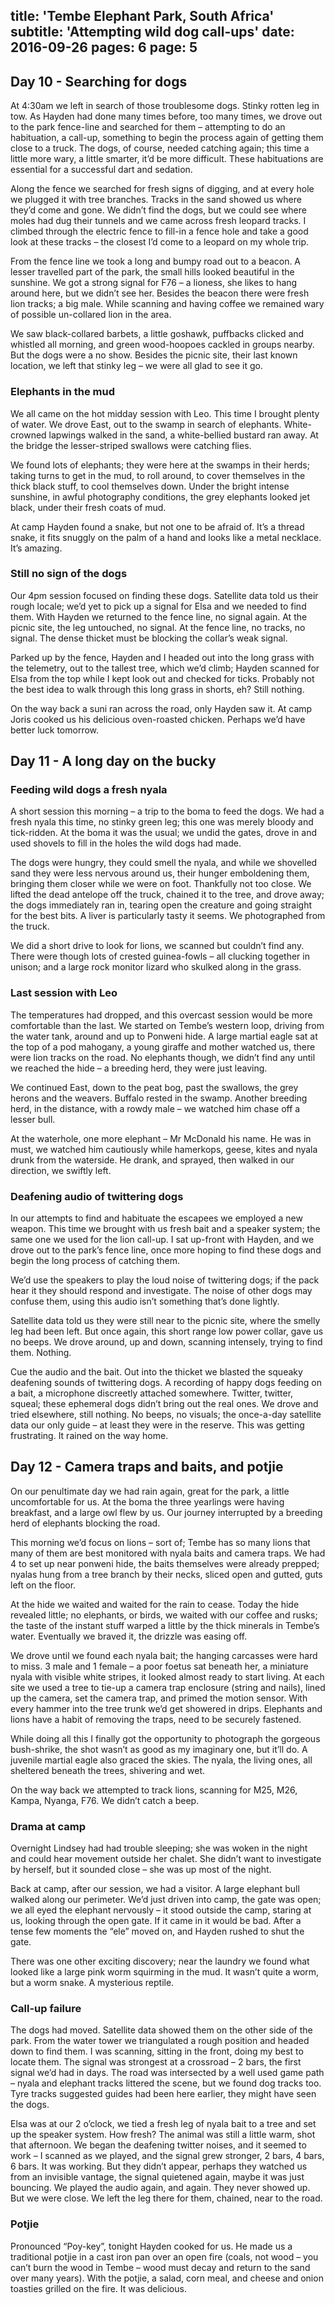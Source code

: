 title: 'Tembe Elephant Park, South Africa'
subtitle: 'Attempting wild dog call-ups'
date: 2016-09-26
pages: 6
page: 5
---

## Day 10 - Searching for dogs

At 4:30am we left in search of those troublesome dogs. Stinky rotten leg in tow. As Hayden had done many times before, too many times, we drove out to the park fence-line and searched for them – attempting to do an habituation, a call-up, something to begin the process again of getting them close to a truck. The dogs, of course, needed catching again; this time a little more wary, a little smarter, it’d be more difficult. These habituations are essential for a successful dart and sedation.

Along the fence we searched for fresh signs of digging, and at every hole we plugged it with tree branches. Tracks in the sand showed us where they’d come and gone. We didn’t find the dogs, but we could see where moles had dug their tunnels and we came across fresh leopard tracks. I climbed through the electric fence to fill-in a fence hole and take a good look at these tracks – the closest I’d come to a leopard on my whole trip.

From the fence line we took a long and bumpy road out to a beacon. A lesser travelled part of the park, the small hills looked beautiful in the sunshine. We got a strong signal for F76 – a lioness, she likes to hang around here, but we didn’t see her. Besides the beacon there were fresh lion tracks; a big male. While scanning and having coffee we remained wary of possible un-collared lion in the area.

We saw black-collared barbets, a little goshawk, puffbacks clicked and whistled all morning, and green wood-hoopoes cackled in groups nearby. But the dogs were a no show. Besides the picnic site, their last known location, we left that stinky leg – we were all glad to see it go.

### Elephants in the mud

We all came on the hot midday session with Leo. This time I brought plenty of water. We drove East, out to the swamp in search of elephants. White-crowned lapwings walked in the sand, a white-bellied bustard ran away. At the bridge the lesser-striped swallows were catching flies.

We found lots of elephants; they were here at the swamps in their herds; taking turns to get in the mud, to roll around, to cover themselves in the thick black stuff, to cool themselves down. Under the bright intense sunshine, in awful photography conditions, the grey elephants looked jet black, under their fresh coats of mud.

At camp Hayden found a snake, but not one to be afraid of. It’s a thread snake, it fits snuggly on the palm of a hand and looks like a metal necklace. It’s amazing.

### Still no sign of the dogs

Our 4pm session focused on finding these dogs. Satellite data told us their rough locale; we’d yet to pick up a signal for Elsa and we needed to find them. With Hayden we returned to the fence line, no signal again. At the picnic site, the leg untouched, no signal. At the fence line, no tracks, no signal. The dense thicket must be blocking the collar’s weak signal.

Parked up by the fence, Hayden and I headed out into the long grass with the telemetry, out to the tallest tree, which we’d climb; Hayden scanned for Elsa from the top while I kept look out and checked for ticks. Probably not the best idea to walk through this long grass in shorts, eh? Still nothing.

On the way back a suni ran across the road, only Hayden saw it. At camp Joris cooked us his delicious oven-roasted chicken. Perhaps we’d have better luck tomorrow.

## Day 11 - A long day on the bucky

### Feeding wild dogs a fresh nyala

A short session this morning – a trip to the boma to feed the dogs. We had a fresh nyala this time, no stinky green leg; this one was merely bloody and tick-ridden. At the boma it was the usual; we undid the gates, drove in and used shovels to fill in the holes the wild dogs had made.

The dogs were hungry, they could smell the nyala, and while we shovelled sand they were less nervous around us, their hunger emboldening them, bringing them closer while we were on foot. Thankfully not too close. We lifted the dead antelope off the truck, chained it to the tree, and drove away; the dogs immediately ran in, tearing open the creature and going straight for the best bits. A liver is particularly tasty it seems. We photographed from the truck.

We did a short drive to look for lions, we scanned but couldn’t find any. There were though lots of crested guinea-fowls – all clucking together in unison; and a large rock monitor lizard who skulked along in the grass.

### Last session with Leo

The temperatures had dropped, and this overcast session would be more comfortable than the last. We started on Tembe’s western loop, driving from the water tank, around and up to Ponweni hide. A large martial eagle sat at the top of a pod mahogany, a young giraffe and mother watched us, there were lion tracks on the road. No elephants though, we didn’t find any until we reached the hide – a breeding herd, they were just leaving.

We continued East, down to the peat bog, past the swallows, the grey herons and the weavers. Buffalo rested in the swamp. Another breeding herd, in the distance, with a rowdy male – we watched him chase off a lesser bull.

At the waterhole, one more elephant – Mr McDonald his name. He was in must, we watched him cautiously while hamerkops, geese, kites and nyala drunk from the waterside. He drank, and sprayed, then walked in our direction, we swiftly left.

### Deafening audio of twittering dogs

In our attempts to find and habituate the escapees we employed a new weapon. This time we brought with us fresh bait and a speaker system; the same one we used for the lion call-up. I sat up-front with Hayden, and we drove out to the park’s fence line, once more hoping to find these dogs and begin the long process of catching them.

We’d use the speakers to play the loud noise of twittering dogs; if the pack hear it they should respond and investigate. The noise of other dogs may confuse them, using this audio isn’t something that’s done lightly.

Satellite data told us they were still near to the picnic site, where the smelly leg had been left. But once again, this short range low power collar, gave us no beeps. We drove around, up and down, scanning intensely, trying to find them. Nothing.

Cue the audio and the bait. Out into the thicket we blasted the squeaky deafening sounds of twittering dogs. A recording of happy dogs feeding on a bait, a microphone discreetly attached somewhere. Twitter, twitter, squeal; these ephemeral dogs didn’t bring out the real ones. We drove and tried elsewhere, still nothing. No beeps, no visuals; the once-a-day satellite data our only guide – at least they were in the reserve. This was getting frustrating. It rained on the way home.

## Day 12 - Camera traps and baits, and potjie

On our penultimate day we had rain again, great for the park, a little uncomfortable for us. At the boma the three yearlings were having breakfast, and a large owl flew by us. Our journey interrupted by a breeding herd of elephants blocking the road.

This morning we’d focus on lions – sort of; Tembe has so many lions that many of them are best monitored with nyala baits and camera traps. We had 4 to set up near ponweni hide, the baits themselves were already prepped; nyalas hung from a tree branch by their necks, sliced open and gutted, guts left on the floor.

At the hide we waited and waited for the rain to cease. Today the hide revealed little; no elephants, or birds, we waited with our coffee and rusks; the taste of the instant stuff warped a little by the thick minerals in Tembe’s water. Eventually we braved it, the drizzle was easing off.

We drove until we found each nyala bait; the hanging carcasses were hard to miss. 3 male and 1 female – a poor foetus sat beneath her, a miniature nyala with visible white stripes, it looked almost ready to start living. At each site we used a tree to tie-up a camera trap enclosure (string and nails), lined up the camera, set the camera trap, and primed the motion sensor. With every hammer into the tree trunk we’d get showered in drips. Elephants and lions have a habit of removing the traps, need to be securely fastened.

While doing all this I finally got the opportunity to photograph the gorgeous bush-shrike, the shot wasn’t as good as my imaginary one, but it’ll do. A juvenile martial eagle also graced the skies. The nyala, the living ones, all sheltered beneath the trees, shivering and wet.

On the way back we attempted to track lions, scanning for M25, M26, Kampa, Nyanga, F76. We didn’t catch a beep.

### Drama at camp

Overnight Lindsey had had trouble sleeping; she was woken in the night and could hear movement outside her chalet. She didn’t want to investigate by herself, but it sounded close – she was up most of the night.

Back at camp, after our session, we had a visitor. A large elephant bull walked along our perimeter. We’d just driven into camp, the gate was open; we all eyed the elephant nervously – it stood outside the camp, staring at us, looking through the open gate. If it came in it would be bad. After a tense few moments the “ele” moved on, and Hayden rushed to shut the gate.

There was one other exciting discovery; near the laundry we found what looked like a large pink worm squirming in the mud. It wasn’t quite a worm, but a worm snake. A mysterious reptile.

### Call-up failure

The dogs had moved. Satellite data showed them on the other side of the park. From the water tower we triangulated a rough position and headed down to find them. I was scanning, sitting in the front, doing my best to locate them. The signal was strongest at a crossroad – 2 bars, the first signal we’d had in days. The road was intersected by a well used game path – nyala and elephant tracks littered the scene, but we found dog tracks too. Tyre tracks suggested guides had been here earlier, they might have seen the dogs.

Elsa was at our 2 o’clock, we tied a fresh leg of nyala bait to a tree and set up the speaker system. How fresh? The animal was still a little warm, shot that afternoon. We began the deafening twitter noises, and it seemed to work – I scanned as we played, and the signal grew stronger, 2 bars, 4 bars, 6 bars. It was working. But they didn’t appear, perhaps they watched us from an invisible vantage, the signal quietened again, maybe it was just bouncing. We played the audio again, and again. They never showed up. But we were close. We left the leg there for them, chained, near to the road.

### Potjie

Pronounced “Poy-key”, tonight Hayden cooked for us. He made us a traditional potjie in a cast iron pan over an open fire (coals, not wood – you can’t burn the wood in Tembe – wood must decay and return to the sand over many years). With the potjie, a salad, corn meal, and cheese and onion toasties grilled on the fire. It was delicious.
